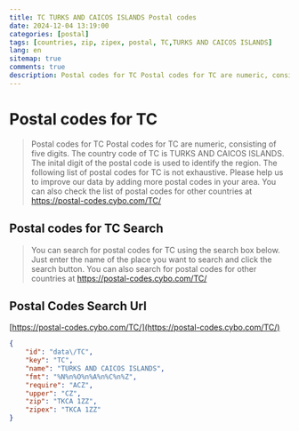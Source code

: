 ```yaml
---
title: TC TURKS AND CAICOS ISLANDS Postal codes 
date: 2024-12-04 13:19:00
categories: [postal]
tags: [countries, zip, zipex, postal, TC,TURKS AND CAICOS ISLANDS]
lang: en
sitemap: true
comments: true
description: Postal codes for TC Postal codes for TC are numeric, consisting of five digits. The country code of TC is TURKS AND CAICOS ISLANDS. The inital digit of the postal code is used to identify the region. The following list of postal codes for TC is not exhaustive. Please help us to improve our data by adding more postal codes in your area. You can also check the list of postal codes for other countries at https://postal-codes.cybo.com/TC/
---
```


# Postal codes for TC
> Postal codes for TC Postal codes for TC are numeric, consisting of five digits. The country code of TC is TURKS AND CAICOS ISLANDS. The inital digit of the postal code is used to identify the region. The following list of postal codes for TC is not exhaustive. Please help us to improve our data by adding more postal codes in your area. You can also check the list of postal codes for other countries at https://postal-codes.cybo.com/TC/

## Postal codes for TC Search 
> You can search for postal codes for TC using the search box below. Just enter the name of the place you want to search and click the search button. You can also search for postal codes for other countries at https://postal-codes.cybo.com/TC/

## Postal Codes Search Url

[https://postal-codes.cybo.com/TC/](https://postal-codes.cybo.com/TC/)
```json
{
    "id": "data\/TC",
    "key": "TC",
    "name": "TURKS AND CAICOS ISLANDS",
    "fmt": "%N%n%O%n%A%n%C%n%Z",
    "require": "ACZ",
    "upper": "CZ",
    "zip": "TKCA 1ZZ",
    "zipex": "TKCA 1ZZ"
}
```

